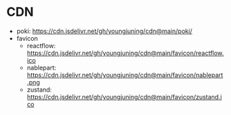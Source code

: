 # CDN

- poki: https://cdn.jsdelivr.net/gh/youngjuning/cdn@main/poki/
- favicon
  - reactflow: https://cdn.jsdelivr.net/gh/youngjuning/cdn@main/favicon/reactflow.ico
  - nablepart: https://cdn.jsdelivr.net/gh/youngjuning/cdn@main/favicon/nablepart.png
  - zustand: https://cdn.jsdelivr.net/gh/youngjuning/cdn@main/favicon/zustand.ico